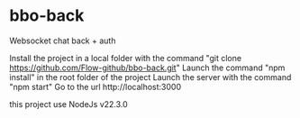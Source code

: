 # bbo-back
Websocket chat back + auth

Install the project in a local folder with the command "git clone https://github.com/Flow-github/bbo-back.git"
Launch the command "npm install" in the root folder of the project
Launch the server with the command "npm start"
Go to the url http://localhost:3000

this project use NodeJs v22.3.0
